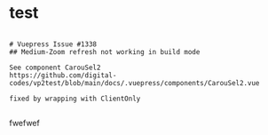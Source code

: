 # test

```

# Vuepress Issue #1338
## Medium-Zoom refresh not working in build mode

See component CarouSel2
https://github.com/digital-codes/vp2test/blob/main/docs/.vuepress/components/CarouSel2.vue

fixed by wrapping with ClientOnly


```


fwefwef

<ClientOnly>
<CarouSel2/>
</ClientOnly>
